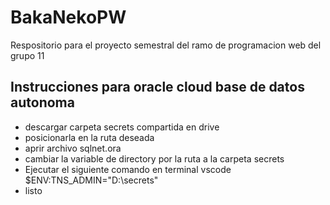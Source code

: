 # BakaNekoPW
Respositorio para el proyecto semestral del ramo de programacion web del grupo 11
## Instrucciones para oracle cloud base de datos autonoma
- descargar carpeta secrets compartida en drive
- posicionarla en la ruta deseada
- aprir archivo sqlnet.ora
- cambiar la variable de directory por la ruta a la carpeta secrets
- Ejecutar el siguiente comando en terminal vscode $ENV:TNS_ADMIN="D:\secrets"
- listo